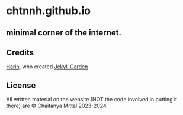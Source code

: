 # chtnnh.github.io

## minimal corner of the internet.

## Credits
[Harin](https://hiran.in/), who created [Jekyll Garden](https://jekyll-garden.github.io)

## License
All written material on the website (NOT the code involved in putting it there) are © Chaitanya Mittal 2023-2024.
